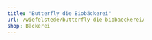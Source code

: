 ```yaml
---
title: "Butterfly die Biobäckerei"
url: /wiefelstede/butterfly-die-biobaeckerei/
shop: Bäckerei
---
```

